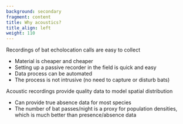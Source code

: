 ```yaml
---
background: secondary
fragment: content
title: Why acoustics?
title_align: left
weight: 110
---
```


Recordings of bat echolocation calls are easy to collect
- Material is cheaper and cheaper
- Setting up a passive recorder in the field is quick and easy
- Data process can be automated
- The process is not intrusive (no need to capture or disturb bats)

Acoustic recordings provide quality data to model spatial distribution
- Can provide true absence data for most species
- The number of bat passes/night is a proxy for population densities, which is much better than presence/absence data

